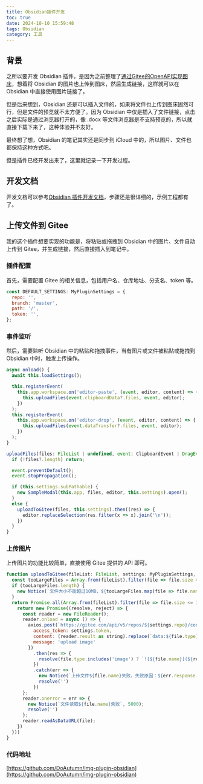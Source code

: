 ```yaml
---
title: Obsidian插件开发
toc: true
date: 2024-10-10 15:59:48
tags: Obsidian
category: 工具
---
```


## 背景
之所以要开发 Obsidian 插件，是因为之前整理了[通过Gitee的OpenAPI实现图床](/2024/09/27/通过Gitee的OpenAPI实现图床/)，想着将 Obsidian 的图片也上传到图床，然后生成链接，这样就可以在 Obsidian 中直接使用图片链接了。

但是后来想到，Obsidian 还是可以插入文件的，如果将文件也上传到图床固然可行，但是文件的预览就不太方便了。因为 Obsidian 中仅是插入了文件链接，点击之后实际是通过浏览器打开的，像 .docx 等文件浏览器是不支持预览的，所以就直接下载下来了，这种体验并不友好。

最终想了想，Obsidian 的笔记其实还是同步到 iCloud 中的，所以图片、文件也都保持这种方式吧。

但是插件已经开发出来了，这里就记录一下开发过程。

## 开发文档
开发文档可以参考[Obsidian 插件开发文档](https://luhaifeng666.github.io/obsidian-plugin-docs-zh/zh2.0/getting-started/create-your-first-plugin.html)，步骤还是很详细的，示例工程都有了。

## 上传文件到 Gitee
我的这个插件想要实现的功能是，将粘贴或拖拽到 Obsidian 中的图片、文件自动上传到 Gitee，并生成链接，然后直接插入到笔记中。

### 插件配置
首先，需要配置 Gitee 的相关信息，包括用户名、仓库地址、分支名、token 等。

```javascript
const DEFAULT_SETTINGS: MyPluginSettings = {
  repo: '',
  branch: 'master',
  path: '/',
  token: '',
};
```

### 事件监听
然后，需要监听 Obsidian 中的粘贴和拖拽事件，当有图片或文件被粘贴或拖拽到 Obsidian 中时，触发上传操作。

```javascript
async onload() {
  await this.loadSettings();

  this.registerEvent(
    this.app.workspace.on('editor-paste', (event, editor, content) => {
      this.uploadFiles(event.clipboardData?.files, event, editor);
    })
  );
  this.registerEvent(
    this.app.workspace.on('editor-drop', (event, editor, content) => {
      this.uploadFiles(event.dataTransfer?.files, event, editor);
    })
  );
}

uploadFiles(files: FileList | undefined, event: ClipboardEvent | DragEvent, editor: Editor) {
  if (!files?.length) return;

  event.preventDefault();
  event.stopPropagation();

  if (this.settings.subPathable) {
    new SampleModal(this.app, files, editor, this.settings).open();
  }
  else {
    uploadToGitee(files, this.settings).then((res) => {
      editor.replaceSelection(res.filter(x => x).join('\n'));
    })
  }
}
```

### 上传图片
上传图片的功能比较简单，直接使用 Gitee 提供的 API 即可。

```javascript
function uploadToGitee(fileList: FileList, settings: MyPluginSettings, filePath: string = '') {
  const tooLargeFiles = Array.from(fileList).filter(file => file.size > 1024 * 1024 * 10);
  if (tooLargeFiles.length) {
    new Notice(`文件大小不能超过10MB，${tooLargeFiles.map(file => file.name).join('、')}将会被丢弃`, 5000);
  }
  return Promise.all(Array.from(fileList).filter(file => file.size <= 1024 * 1024 * 10).map(file => {
    return new Promise((resolve, reject) => {
      const reader = new FileReader();
      reader.onload = async () => {
        axios.post(`https://gitee.com/api/v5/repos/${settings.repo}/contents/${settings.path}/${filePath}/${file.name}`, {
          access_token: settings.token,
          content: (reader.result as string).replace(`data:${file.type};base64,`, ''),
          message: 'upload image'
        })
          .then(res => {
            resolve(file.type.includes('image') ? `![${file.name}](${res.data.content.download_url})` : res.data.content.download_url)
          })
          .catch(err => {
            new Notice(`上传文件${file.name}失败，失败原因：${err.response.data.message}`, 5000);
            resolve('')
          })
      };
      reader.onerror = err => {
        new Notice(`文件读取${file.name}失败`, 5000);
        resolve('')
      };
      reader.readAsDataURL(file);
    })
  }))
}
```

### 代码地址
[https://github.com/DoAutumn/img-plugin-obsidian](https://github.com/DoAutumn/img-plugin-obsidian)